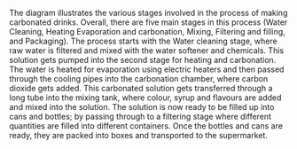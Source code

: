 The diagram illustrates the various stages involved in the process of making carbonated drinks.
Overall, there are five main stages in this process (Water Cleaning, Heating Evaporation and carbonation, Mixing, Filtering and filling, and Packaging).
The process starts with the Water cleaning stage, where raw water is filtered and mixed with the water softener and chemicals. This solution gets pumped into the second stage for heating and carbonation. The water is heated for evaporation using electric heaters and then passed through the cooling pipes into the carbonation chamber, where carbon dioxide gets added.
This carbonated solution gets transferred through a long tube into the mixing tank, where colour, syrup and flavours are added and mixed into the solution. The solution is now ready to be filled up into cans and bottles; by passing through to a filtering stage where different quantities are filled into different containers. Once the bottles and cans are ready, they are packed into boxes and transported to the supermarket.